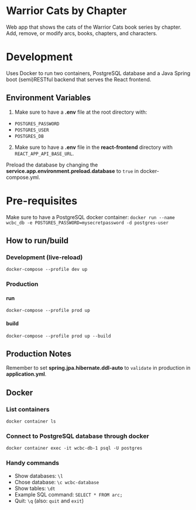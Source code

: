# Warrior Cats by Chapter
Web app that shows the cats of the Warrior Cats book series by chapter.
Add, remove, or modify arcs, books, chapters, and characters.

# Development
Uses Docker to run two containers, PostgreSQL database and a Java Spring boot (semi)RESTful backend that serves the React frontend.

## Environment Variables
1. Make sure to have a **.env** file at the root directory with:
- `POSTGRES_PASSWORD`
- `POSTGRES_USER`
- `POSTGRES_DB`
2. Make sure to have a **.env** file in the **react-frontend** directory with `REACT_APP_API_BASE_URL`.

Preload the database by changing the **service.app.environment.preload.database** to `true` in docker-compose.yml.

# Pre-requisites 
Make sure to have a PostgreSQL docker container:
```docker run --name wcbc_db -e POSTGRES_PASSWORD=mysecretpassword -d postgres-user```

## How to run/build
### Development (live-reload)
```docker-compose --profile dev up```

### Production
#### run
```docker-compose --profile prod up```

#### build
```docker-compose --profile prod up --build```

## Production Notes
Remember to set **spring.jpa.hibernate.ddl-auto** to `validate` in production in **application.yml**.

## Docker
### List containers
```docker container ls```

### Connect to PostgreSQL database through docker
```docker container exec -it wcbc-db-1 psql -U postgres```

### Handy commands
- Show databases: `\l`
- Chose database: `\c wcbc-database`
- Show tables: `\dt`
- Example SQL command: `SELECT * FROM arc;`
- Quit: `\q` (also: `quit` and `exit`)